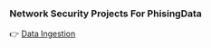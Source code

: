 ### Network Security Projects For PhisingData
👉 [Data Ingestion]([https://mon-projet.github.io/mon-diagramme.html](https://github.com/ridabayi/NetworkSecurity/blob/main/data_Ingestion.drawio.svg))
